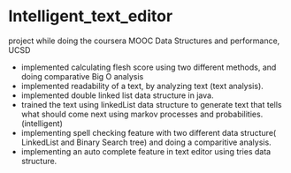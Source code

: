 # Intelligent_text_editor
project while doing the coursera MOOC Data Structures and performance, UCSD
+ implemented calculating flesh score using two different methods, and doing comparative Big O analysis
+ implemented readability of a text, by analyzing text (text analysis).
+ implemented double linked list data structure in java.
+ trained the text using linkedList data structure to generate text that tells what should come next using markov processes and probabilities.(intelligent)
+ implementing spell checking feature with two different data structure( LinkedList and Binary Search tree) and doing a comparitive analysis.
+ implementing an auto complete feature in text editor using tries data structure.
